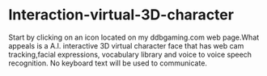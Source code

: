 # Interaction-virtual-3D-character
Start by clicking on an icon located on my ddbgaming.com web page.What appeals is a A.I. interactive 3D virtual character face that has web cam tracking,facial expressions, vocabulary library and voice to voice speech recognition. No keyboard text will be used to communicate.

